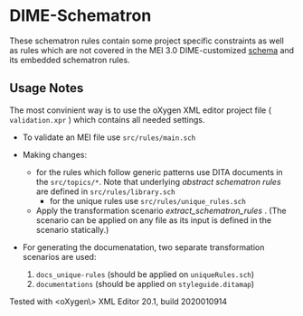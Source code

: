 # DIME-Schematron 

These schematron rules contain some project specific constraints as well as rules which are not covered in the MEI 3.0 DIME-customized [schema](https://dme.mozarteum.at/DME/schemata/mei-DME.rng) and its embedded schematron rules. 

## Usage Notes
The most convinient way is to use the oXygen XML editor project file ( `validation.xpr` ) which contains all needed settings.

* To validate an MEI file use  `src/rules/main.sch` 
* Making changes:
  * for the rules which follow generic patterns use DITA documents in the `src/topics/*`. Note that underlying *abstract schematron rules* are defined in `src/rules/library.sch`
	* for the unique rules use `src/rules/unique_rules.sch`
  * Apply the transformation scenario _extract\_schematron\_rules_ . (The scenario can be applied on any file as its input is defined in the scenario statically.)

* For generating the documenatation, two separate transformation scenarios are used:
  1. `docs_unique-rules`  (should be applied on `uniqueRules.sch`) 
  2. `documentations` (should be applied on `styleguide.ditamap`)
  
Tested with <oXygen\\> XML Editor 20.1, build 2020010914